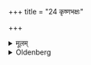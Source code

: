 +++
title = "24 कृष्णभक्षः"

+++

<details><summary>मूलम्</summary>

कृष्णभक्षः २४
</details>

<details><summary>Oldenberg</summary>

24. He eats dark food.
</details>
